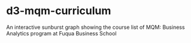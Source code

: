 # d3-mqm-curriculum
An interactive sunburst graph showing the course list of MQM: Business Analytics program at Fuqua Business School

